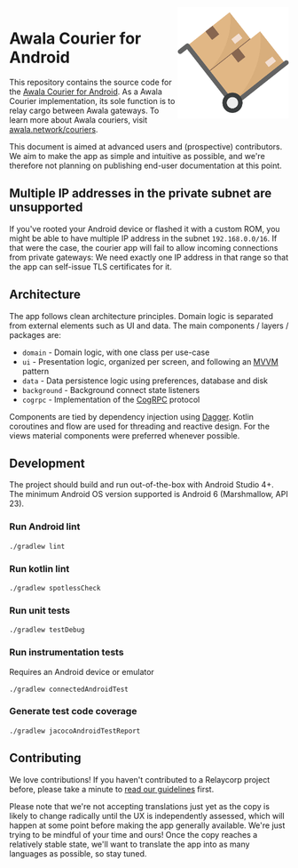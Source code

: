 <img src="./courier-icon.png" align="right"/>

# Awala Courier for Android

This repository contains the source code for the [Awala Courier for Android](https://play.google.com/store/apps/details?id=tech.relaycorp.courier). 
As a Awala Courier implementation, its sole function is to relay cargo between Awala gateways. 
To learn more about Awala couriers, visit [awala.network/couriers](https://awala.network/couriers).

This document is aimed at advanced users and (prospective) contributors. We aim to make the app as 
simple and intuitive as possible, and we're therefore not planning on publishing end-user 
documentation at this point.

## Multiple IP addresses in the private subnet are unsupported

If you've rooted your Android device or flashed it with a custom ROM, you might be able to have 
multiple IP address in the subnet `192.168.0.0/16`. If that were the case, the courier app will 
fail to allow incoming connections from private gateways: We need exactly one IP address in that 
range so that the app can self-issue TLS certificates for it.

## Architecture

The app follows clean architecture principles. Domain logic is separated from external elements
such as UI and data. The main components / layers / packages are:
 
 - `domain` - Domain logic, with one class per use-case
 - `ui` - Presentation logic, organized per screen, and following an [MVVM](https://en.wikipedia.org/wiki/Model%E2%80%93view%E2%80%93viewmodel) pattern
 - `data` - Data persistence logic using preferences, database and disk
 - `background` - Background connect state listeners
 - `cogrpc` - Implementation of the [CogRPC](https://specs.awala.network/RS-008) protocol

Components are tied by dependency injection using [Dagger](https://dagger.dev). 
Kotlin coroutines and flow are used for threading and reactive design. 
For the views material components were preferred whenever possible.

## Development

The project should build and run out-of-the-box with Android Studio 4+. 
The minimum Android OS version supported is Android 6 (Marshmallow, API 23).

### Run Android lint

```
./gradlew lint 
```

### Run kotlin lint

```
./gradlew spotlessCheck 
```

### Run unit tests

```
./gradlew testDebug 
```

### Run instrumentation tests

Requires an Android device or emulator

```
./gradlew connectedAndroidTest 
```

### Generate test code coverage

```
./gradlew jacocoAndroidTestReport 
```

## Contributing

We love contributions! If you haven't contributed to a Relaycorp project before, please take a minute to [read our guidelines](https://github.com/relaycorp/.github/blob/master/CONTRIBUTING.md) first.

Please note that we're not accepting translations just yet as the copy is likely to change radically until the UX is independently assessed, which will happen at some point before making the app generally available. We're just trying to be mindful of your time and ours! Once the copy reaches a relatively stable state, we'll want to translate the app into as many languages as possible, so stay tuned.
